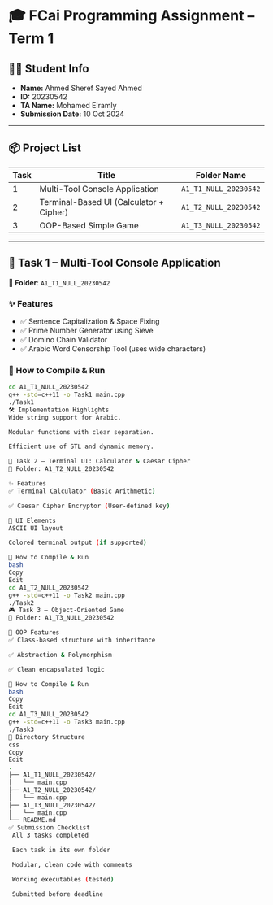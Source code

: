 # 🎓 FCai Programming Assignment – Term 1

## 👨‍💻 Student Info
- **Name:** Ahmed Sheref Sayed Ahmed  
- **ID:** 20230542  
- **TA Name:** Mohamed Elramly  
- **Submission Date:** 10 Oct 2024  

---

## 📦 Project List

| Task | Title                                  | Folder Name             |
|------|----------------------------------------|--------------------------|
| 1    | Multi-Tool Console Application         | `A1_T1_NULL_20230542`    |
| 2    | Terminal-Based UI (Calculator + Cipher)| `A1_T2_NULL_20230542`    |
| 3    | OOP-Based Simple Game                  | `A1_T3_NULL_20230542`    |

---

## 🧩 Task 1 – Multi-Tool Console Application

**📁 Folder**: `A1_T1_NULL_20230542`

### ✨ Features
- ✅ Sentence Capitalization & Space Fixing  
- ✅ Prime Number Generator using Sieve  
- ✅ Domino Chain Validator  
- ✅ Arabic Word Censorship Tool (uses wide characters)  

### 🚀 How to Compile & Run
```bash
cd A1_T1_NULL_20230542
g++ -std=c++11 -o Task1 main.cpp
./Task1
🛠️ Implementation Highlights
Wide string support for Arabic.

Modular functions with clear separation.

Efficient use of STL and dynamic memory.

🧮 Task 2 – Terminal UI: Calculator & Caesar Cipher
📁 Folder: A1_T2_NULL_20230542

✨ Features
✅ Terminal Calculator (Basic Arithmetic)

✅ Caesar Cipher Encryptor (User-defined key)

🎨 UI Elements
ASCII UI layout

Colored terminal output (if supported)

🚀 How to Compile & Run
bash
Copy
Edit
cd A1_T2_NULL_20230542
g++ -std=c++11 -o Task2 main.cpp
./Task2
🎮 Task 3 – Object-Oriented Game
📁 Folder: A1_T3_NULL_20230542

🧱 OOP Features
✅ Class-based structure with inheritance

✅ Abstraction & Polymorphism

✅ Clean encapsulated logic

🚀 How to Compile & Run
bash
Copy
Edit
cd A1_T3_NULL_20230542
g++ -std=c++11 -o Task3 main.cpp
./Task3
📂 Directory Structure
css
Copy
Edit
.
├── A1_T1_NULL_20230542/
│   └── main.cpp
├── A1_T2_NULL_20230542/
│   └── main.cpp
├── A1_T3_NULL_20230542/
│   └── main.cpp
└── README.md
✅ Submission Checklist
 All 3 tasks completed

 Each task in its own folder

 Modular, clean code with comments

 Working executables (tested)

 Submitted before deadline
